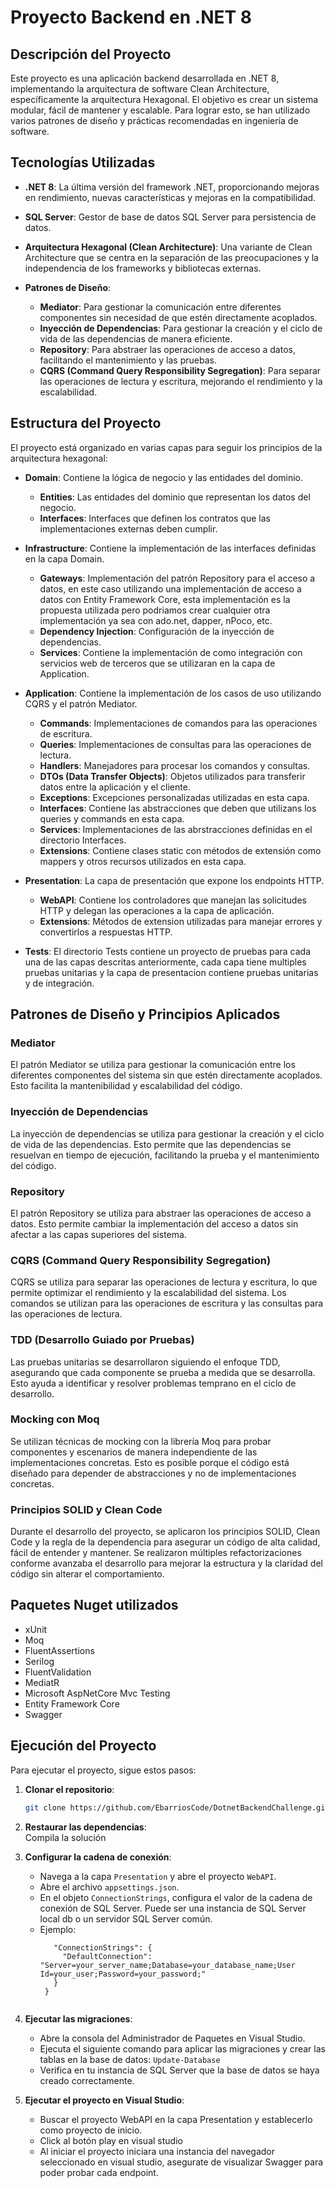 # Proyecto Backend en .NET 8

## Descripción del Proyecto

Este proyecto es una aplicación backend desarrollada en .NET 8, implementando la arquitectura de software Clean Architecture, específicamente la arquitectura Hexagonal. El objetivo es crear un sistema modular, fácil de mantener y escalable. Para lograr esto, se han utilizado varios patrones de diseño y prácticas recomendadas en ingeniería de software.

## Tecnologías Utilizadas

- **.NET 8**: La última versión del framework .NET, proporcionando mejoras en rendimiento, nuevas características y mejoras en la compatibilidad.

- **SQL Server**: Gestor de base de datos SQL Server para persistencia de datos.


- **Arquitectura Hexagonal (Clean Architecture)**: Una variante de Clean Architecture que se centra en la separación de las preocupaciones y la independencia de los frameworks y bibliotecas externas.
- **Patrones de Diseño**:
  - **Mediator**: Para gestionar la comunicación entre diferentes componentes sin necesidad de que estén directamente acoplados.
  - **Inyección de Dependencias**: Para gestionar la creación y el ciclo de vida de las dependencias de manera eficiente.
  - **Repository**: Para abstraer las operaciones de acceso a datos, facilitando el mantenimiento y las pruebas.
  - **CQRS (Command Query Responsibility Segregation)**: Para separar las operaciones de lectura y escritura, mejorando el rendimiento y la escalabilidad.

## Estructura del Proyecto

El proyecto está organizado en varias capas para seguir los principios de la arquitectura hexagonal:

- **Domain**: Contiene la lógica de negocio y las entidades del dominio.
  - **Entities**: Las entidades del dominio que representan los datos del negocio.
  - **Interfaces**: Interfaces que definen los contratos que las implementaciones externas deben cumplir.

- **Infrastructure**: Contiene la implementación de las interfaces definidas en la capa Domain.
  - **Gateways**: Implementación del patrón Repository para el acceso a datos, en este caso utilizando una implementación de acceso a datos con Entity Framework Core, esta implementación es la propuesta utilizada pero podriamos crear cualquier otra implementación ya sea con ado.net, dapper, nPoco, etc.
  - **Dependency Injection**: Configuración de la inyección de dependencias.
  - **Services**: Contiene la implementación de como integración con servicios web de terceros que se utilizaran en la capa de Application.
  
- **Application**: Contiene la implementación de los casos de uso utilizando CQRS y el patrón Mediator.
  - **Commands**: Implementaciones de comandos para las operaciones de escritura.
  - **Queries**: Implementaciones de consultas para las operaciones de lectura.
  - **Handlers**: Manejadores para procesar los comandos y consultas.
  - **DTOs (Data Transfer Objects)**: Objetos utilizados para transferir datos entre la aplicación y el cliente.
  - **Exceptions**: Excepciones personalizadas utilizadas en esta capa.
  - **Interfaces**: Contiene las abstracciones que deben que utilizans los queries y commands en esta capa.
  - **Services**: Implementaciones de las abrstracciones definidas en el directorio Interfaces.
  - **Extensions**: Contiene clases static con métodos de extensión como mappers y otros recursos utilizados en esta capa.

- **Presentation**: La capa de presentación que expone los endpoints HTTP.
  - **WebAPI**: Contiene los controladores que manejan las solicitudes HTTP y delegan las operaciones a la capa de aplicación.
  - **Extensions**: Métodos de extension utilizadas para manejar errores y convertirlos a respuestas HTTP.
  
- **Tests**: El directorio Tests contiene un proyecto de pruebas para cada una de las capas descritas anteriormente, cada capa tiene multiples pruebas unitarias y la capa de presentacion contiene pruebas unitarias y de integración.

## Patrones de Diseño y Principios Aplicados  
### Mediator 
El patrón Mediator se utiliza para gestionar la comunicación entre los diferentes componentes del sistema sin que estén directamente acoplados. Esto facilita la mantenibilidad y escalabilidad del código. 

### Inyección de Dependencias 
La inyección de dependencias se utiliza para gestionar la creación y el ciclo de vida de las dependencias. Esto permite que las dependencias se resuelvan en tiempo de ejecución, facilitando la prueba y el mantenimiento del código. 

### Repository 
El patrón Repository se utiliza para abstraer las operaciones de acceso a datos. Esto permite cambiar la implementación del acceso a datos sin afectar a las capas superiores del sistema. 

### CQRS (Command Query Responsibility Segregation) 
CQRS se utiliza para separar las operaciones de lectura y escritura, lo que permite optimizar el rendimiento y la escalabilidad del sistema. Los comandos se utilizan para las operaciones de escritura y las consultas para las operaciones de lectura. 

### TDD (Desarrollo Guiado por Pruebas) 
Las pruebas unitarias se desarrollaron siguiendo el enfoque TDD, asegurando que cada componente se prueba a medida que se desarrolla. Esto ayuda a identificar y resolver problemas temprano en el ciclo de desarrollo.

### Mocking con Moq 
Se utilizan técnicas de mocking con la librería Moq para probar componentes y escenarios de manera independiente de las implementaciones concretas. Esto es posible porque el código está diseñado para depender de abstracciones y no de implementaciones concretas. 

### Principios SOLID y Clean Code 
Durante el desarrollo del proyecto, se aplicaron los principios SOLID, Clean Code y la regla de la dependencia para asegurar un código de alta calidad, fácil de entender y mantener. Se realizaron múltiples refactorizaciones conforme avanzaba el desarrollo para mejorar la estructura y la claridad del código sin alterar el comportamiento.

## Paquetes Nuget utilizados
- xUnit
- Moq
- FluentAssertions
- Serilog
- FluentValidation
- MediatR
- Microsoft AspNetCore Mvc Testing
- Entity Framework Core
- Swagger

## Ejecución del Proyecto

Para ejecutar el proyecto, sigue estos pasos:

1. **Clonar el repositorio**:
   ```bash
   git clone https://github.com/EbarriosCode/DotnetBackendChallenge.git
   
2.  **Restaurar las dependencias**:   
   Compila la solución
    
3.  **Configurar la cadena de conexión**:
    
    -   Navega a la capa `Presentation` y abre el proyecto `WebAPI`.
    -   Abre el archivo `appsettings.json`.
    -   En el objeto `ConnectionStrings`, configura el valor de la cadena de conexión de SQL Server. Puede ser una instancia de SQL Server local db o un servidor SQL Server común. 
    - Ejemplo:
       ```json{
          "ConnectionStrings": {
            "DefaultConnection": "Server=your_server_name;Database=your_database_name;User Id=your_user;Password=your_password;"
          }
        }
        
4.  **Ejecutar las migraciones**:
    -   Abre la consola del Administrador de Paquetes en Visual Studio.
    -   Ejecuta el siguiente comando para aplicar las migraciones y crear las tablas en la base de datos:
        `Update-Database`         
    -   Verifica en tu instancia de SQL Server que la base de datos se haya creado correctamente.

5. **Ejecutar el proyecto en Visual Studio**:
	- Buscar el proyecto WebAPI en la capa Presentation y establecerlo como proyecto de inicio.
	- Click al botón play en visual studio
	- Al iniciar el proyecto iniciara una instancia del navegador seleccionado en visual studio, asegurate de visualizar Swagger para poder probar cada endpoint.


